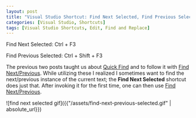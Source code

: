 ```yaml
---
layout: post
title: "Visual Studio Shortcut: Find Next Selected, Find Previous Selected"
categories: [Visual Studio, Shortcuts]
tags: [Visual Studio Shortcuts, Edit, Find and Replace]
---
```


Find Next Selected: Ctrl + F3

Find Previous Selected: Ctrl + Shift + F3

The previous two posts taught us about [Quick Find]({{"/blog/visual-studio-shortcut-quick-find"}}) and to follow it with [Find Next/Previous]. While utilizing these I realized I sometimes want to find the next/previous instance of the current text; the __Find Next Selected__ shortcut does just that. After invoking it for the first time, one can then use [Find Next/Previous].

![find next selected gif]({{"/assets/find-next-previous-selected.gif" | absolute_url}})

[Find Next/Previous]: {{"/blog/visual-studio-shortcut-find-next"}}
